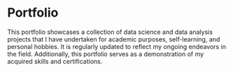 # Portfolio
This portfolio showcases a collection of data science and data analysis projects that I have undertaken for academic purposes, self-learning, and personal hobbies. It is regularly updated to reflect my ongoing endeavors in the field. Additionally, this portfolio serves as a demonstration of my acquired skills and certifications.
